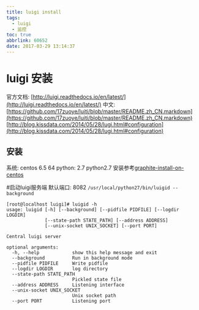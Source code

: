```yaml
---
title: luigi install
tags:
  - luigi
  - 监控
toc: true
abbrlink: 60652
date: 2017-03-29 13:14:37
---
```


# luigi 安装

官方文档: [http://luigi.readthedocs.io/en/latest/](http://luigi.readthedocs.io/en/latest/)
中文: [https://github.com/17zuoye/luiti/blob/master/README.zh_CN.markdown](https://github.com/17zuoye/luiti/blob/master/README.zh_CN.markdown)
	  [http://blog.kissdata.com/2014/05/28/lugi.html#configuration](http://blog.kissdata.com/2014/05/28/lugi.html#configuration)

## 安装
系统: centos 6.5 64
python: 2.7
python2.7 安装参考[graphite-install-on-centos](/graphite-install-on-centos/)


#启动luigi服务端
默认端口: 8082
`/usr/local/python27/bin/luigid --background`

~~~~~~~~~~~~~~~~~~
[root@localhost luigi]# luigid -h
usage: luigid [-h] [--background] [--pidfile PIDFILE] [--logdir LOGDIR]
              [--state-path STATE_PATH] [--address ADDRESS]
              [--unix-socket UNIX_SOCKET] [--port PORT]

Central luigi server

optional arguments:
  -h, --help            show this help message and exit
  --background          Run in background mode
  --pidfile PIDFILE     Write pidfile
  --logdir LOGDIR       log directory
  --state-path STATE_PATH
                        Pickled state file
  --address ADDRESS     Listening interface
  --unix-socket UNIX_SOCKET
                        Unix socket path
  --port PORT           Listening port

~~~~~~~~~~~~~~~~~~





